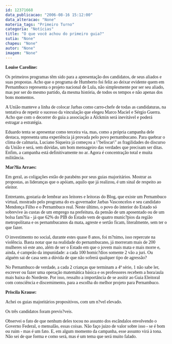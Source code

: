 ```yaml
---
id: 12371668
data_publicacao: "2006-08-16 15:12:00"
data_alteracao: "None"
materia_tags: "Primeiro Turno"
categoria: "Notícias"
title: "O que você achou do primeiro guia?"
sutia: "None"
chapeu: "None"
autor: "None"
imagem: "None"
---
```

<p><P><STRONG><FONT face=Verdana>Louise Caroline:</FONT></STRONG></P></p>
<p><P><FONT face=Verdana>Os primeiros programas têm sido para a apresentação dos candidatos, de seus aliados e suas propostas. Acho que o programa de Humberto foi feliz ao deixar evidente quem em Pernambuco representa o projeto nacional de Lula, não simplesmente por ser seu aliado, mas por ser do mesmo partido, da mesma história, de todos os tempos e não apenas dos bons momentos. </FONT></P></p>
<p><P><FONT face=Verdana>A União manteve a linha de colocar Jarbas como carro-chefe de todas as candidaturas, na tentativa de repetir o sucesso da vinculação que elegeu Marco Maciel e Sérgio Guerra. Acho que com o decorrer do guia a associação a Alckmin será inevitável e poderá estragar a estratégia. </FONT></P></p>
<p><P><FONT face=Verdana>Eduardo tenta se apresentar como terceira via, mas, como a própria campanha dele destaca, representa uma experiência já provada pelo povo pernambucano. Para quebrar o clima de calmaria, Luciano Siqueira já começou a \"beliscar\" as fragilidades do discurso da União e será, sem dúvidas, um bom mensageiro das verdades que precisam ser ditas. Enfim, a campanha está definitivamente no ar. Agora é concentração total e muita militância. </FONT></P></p>
<p><P><STRONG><FONT face=Verdana>Mar?lia Arraes:</FONT></STRONG></P></p>
<p><P><FONT face=Verdana>Em geral, as coligações estão de parabéns por seus guias majoritários. Mostrar as propostas, as lideranças que o apóiam, aquilo que já realizou, é um sinal de respeito ao eleitor. </FONT></P></p>
<p><P><FONT face=Verdana>Entretanto, gostaria de lembrar aos leitores e leitoras do Blog, que existe um Pernambuco virtual, mostrado pelo programa do ex-governador Jarbas Vasconcelos e seu candidato Mendonça Filho e o Pernambuco real. Neste último, o povo do interior do Estado só sobrevive às custas de um emprego na prefeitura, da pensão de um aposentado ou de um bolsa fam?lia - já que 62% do PIB do Estado vem de quatro munic?pios da região metropolitana e os pernambucanos da mata, agreste e sertão ficam, literalmente, sem ter o que fazer. </FONT></P></p>
<p><P><FONT face=Verdana>O investimento no social, durante estes quase 8 anos, foi m?nimo, isso repercute na violência. Basta notar que na realidade do pernambucano, já morreram mais de 200 mulheres só este ano, além de ser o Estado em que o jovem mais mata e mais morre e, ainda, é campeão da impunidade: a cada 100 homic?dios somente 2 vão a juri. Ou alguém sai de casa sem a dúvida de que não sofrerá qualquer tipo de agressão? </FONT></P></p>
<p><P><FONT face=Verdana>No Pernambuco de verdade, a cada 2 crianças que terminam a 4ª série, 1 não sabe ler, escrever ou fazer uma operação matemática básica e os professores recebem a hora/aula mais baixa do Nordeste. Por isso, ressalto a importância de se assitir ao Guia Eleitoral com consciência e discernimento, para a escolha do melhor projeto para Pernambuco.</FONT></P></p>
<p><P><STRONG><FONT face=Verdana>Priscila Krause:</FONT></STRONG></P><FONT face=\"Microsoft Sans Serif\"></p>
<p><P><FONT face=Verdana>Achei os guias majoritários propositivos, com um n?vel elevado. </FONT></P></p>
<p><P><FONT face=Verdana>Os três candidatos foram previs?veis. </FONT></P></p>
<p><P><FONT face=Verdana>Observei o fato de que nenhum deles tocou no assunto dos escândalos envolvendo o Governo Federal, o mensalão, essas coisas. Não faço juizo de valor sobre isso - se é bom ou ruim - mas é um fato. E, em algum momento da campanha, esse assunto virá à tona. Não sei de que forma e como será, mas é um tema que será muito falado.</FONT></P></FONT> </p>
